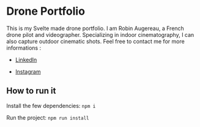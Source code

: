 # Drone Portfolio

This is my Svelte made drone portfolio. I am Robin Augereau, a French drone pilot and videographer. Specializing in indoor cinematography, I can also capture outdoor cinematic shots. Feel free to contact me for more informations : 

- [LinkedIn](https://www.linkedin.com/in/robin-augereau/)

- [Instagram](https://www.instagram.com/newton.creations/)

## How to run it

Install the few dependencies:
`npm i`

Run the project:
`npm run install`